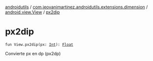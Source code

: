 [androidutils](../../index.md) / [com.jeovanimartinez.androidutils.extensions.dimension](../index.md) / [android.view.View](index.md) / [px2dip](./px2dip.md)

# px2dip

`fun View.px2dip(px: `[`Int`](https://kotlinlang.org/api/latest/jvm/stdlib/kotlin/-int/index.html)`): `[`Float`](https://kotlinlang.org/api/latest/jvm/stdlib/kotlin/-float/index.html)

Convierte px en dp (px2dp)

